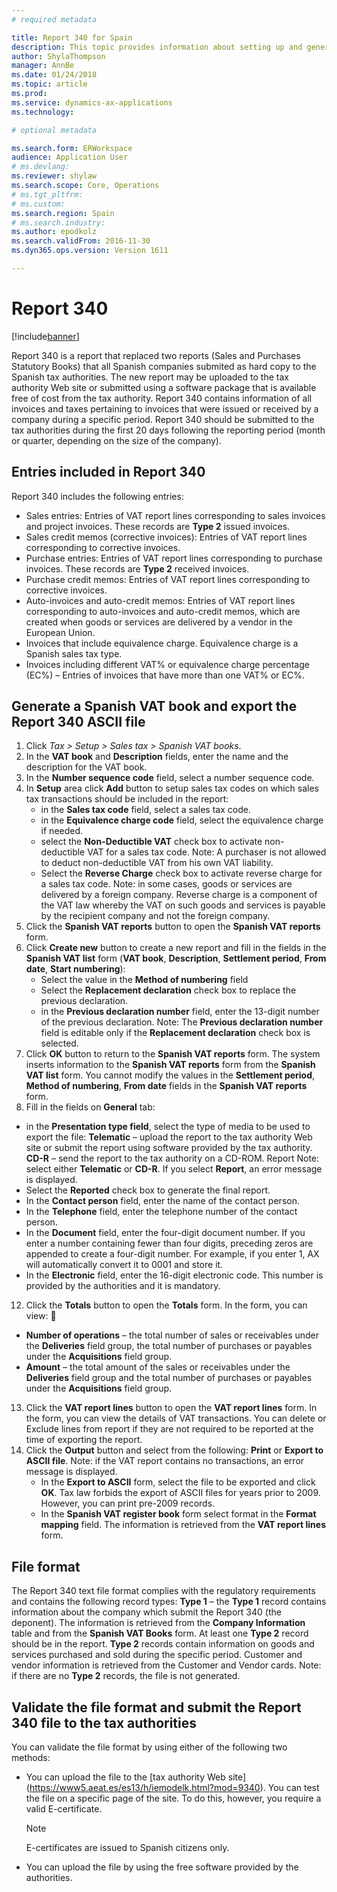 ```yaml
---
# required metadata

title: Report 340 for Spain
description: This topic provides information about setting up and generating the Report 340 for Spain.  
author: ShylaThompson
manager: AnnBe
ms.date: 01/24/2018
ms.topic: article
ms.prod: 
ms.service: dynamics-ax-applications
ms.technology: 

# optional metadata

ms.search.form: ERWorkspace
audience: Application User
# ms.devlang: 
ms.reviewer: shylaw
ms.search.scope: Core, Operations
# ms.tgt_pltfrm: 
# ms.custom: 
ms.search.region: Spain
# ms.search.industry: 
ms.author: epodkolz
ms.search.validFrom: 2016-11-30
ms.dyn365.ops.version: Version 1611

---
```


# Report 340

[!include[banner](../includes/banner.md)]

Report 340 is a report that replaced two reports (Sales and Purchases Statutory Books) that all Spanish companies submited as hard copy to the Spanish tax authorities. 
The new report may be uploaded to the tax authority Web site or submitted using a software package that is available free of cost from the tax authority. Report 340 contains information of all invoices and taxes pertaining to invoices that were issued or received by a company during a specific period. Report 340 should be submitted to the tax authorities during the first 20 days following the reporting period (month or quarter, depending on the size of the company). 

## Entries included in Report 340
Report 340 includes the following entries: 
- Sales entries: Entries of VAT report lines corresponding to sales invoices and project invoices. These records are **Type 2** issued invoices.
- Sales credit memos (corrective invoices): Entries of VAT report lines corresponding to corrective invoices. 
- Purchase entries: Entries of VAT report lines corresponding to purchase invoices. These records are **Type 2** received invoices.
- Purchase credit memos: Entries of VAT report lines corresponding to corrective invoices. 
- Auto-invoices and auto-credit memos: Entries of VAT report lines corresponding to auto-invoices and auto-credit memos, which are created when goods or services are delivered by a vendor in the European Union.
- Invoices that include equivalence charge. Equivalence charge is a Spanish sales tax type.
- Invoices including different VAT% or equivalence charge percentage (EC%) – Entries of invoices that have more than one VAT% or EC%.

## Generate a Spanish VAT book and export the Report 340 ASCII file
1. Click *Tax > Setup > Sales tax > Spanish VAT books*. 
2. In the **VAT book** and **Description** fields, enter the name and the description for the VAT book. 
3. In the **Number sequence code** field, select a number sequence code. 
4. In **Setup** area click **Add** button to setup sales tax codes on which sales tax transactions should be included in the report: 
   - in the **Sales tax code** field, select a sales tax code.  
   - in the **Equivalence charge code** field, select the equivalence charge if needed.  
   - select the **Non-Deductible VAT** check box to activate non-deductible VAT for a sales tax code. Note: A purchaser is not allowed to deduct non-deductible VAT from his own VAT liability. 
   - Select the **Reverse Charge** check box to activate reverse charge for a sales tax code. Note: in some cases, goods or services are delivered by a foreign company. Reverse charge is a component of the VAT law whereby the VAT on such goods and services is payable by the recipient company and not the foreign company. 
5. Click the **Spanish VAT reports** button to open the **Spanish VAT reports** form. 
9. Click **Create new** button to create a new report and fill in the fields in the **Spanish VAT list** form (**VAT book**, **Description**, **Settlement period**, **From date**, **Start numbering**): 
   - Select the value in the **Method of numbering** field 
   - Select the **Replacement declaration** check box to replace the previous declaration. 
   - in the **Previous declaration number** field, enter the 13-digit number of the previous declaration. Note:  The **Previous declaration number** field is editable only if the **Replacement declaration** check box is selected. 
10. Click **OK** button to return to the **Spanish VAT reports** form. The system inserts information to the **Spanish VAT reports** form from the **Spanish VAT list** form. You cannot modify the values in the **Settlement period**, **Method of numbering**, **From date** fields in the **Spanish VAT reports** form.
11. Fill in the fields on **General** tab:
  - in the **Presentation type field**, select the type of media to be used to export the file: **Telematic** – upload the report to the tax authority Web site or submit the report using software provided by the tax authority. **CD-R** – send the report to the tax authority on a CD-ROM. Report  Note: select either **Telematic** or **CD-R**. If you select **Report**, an error message is displayed. 
  - Select the **Reported** check box to generate the final report. 
  - In the **Contact person** field, enter the name of the contact person. 
  - In the **Telephone** field, enter the telephone number of the contact person. 
  - In the **Document** field, enter the four-digit document number. If you enter a number containing fewer than four digits, preceding zeros are appended to create a four-digit number. For example, if you enter 1, AX will automatically convert it to 0001 and store it. 
  - In the **Electronic** field, enter the 16-digit electronic code. This number is provided by the authorities and it is mandatory. 
12. Click the **Totals** button to open the **Totals** form. In the form, you can view:  
  - **Number of operations** – the total number of sales or receivables under the **Deliveries** field group, the total number of purchases or payables under the **Acquisitions** field group. 
  - **Amount** – the total amount of the sales or receivables under the **Deliveries** field group and the total number of purchases or payables under the **Acquisitions** field group. 
13. Click the **VAT report lines** button to open the **VAT report lines** form. In the form, you can view the details of VAT transactions. You can delete or Exclude lines from report if they are not required to be reported at the time of exporting the report. 
14. Click the **Output** button and select from the following: **Print** or **Export to ASCII file**. Note: if the VAT report contains no transactions, an error message is displayed. 
    - In the **Export to ASCII** form, select the file to be exported and click **OK**. Tax law forbids the export of ASCII files for years prior to 2009. However, you can print pre-2009 records.
    - In the **Spanish VAT register book** form select format in the **Format mapping** field.
    The information is retrieved from the **VAT report lines** form.  

## File format
The Report 340 text file format complies with the regulatory requirements and contains the following record types: **Type 1** – the **Type 1** record contains information about the company which submit the Report 340 (the deponent). The information is retrieved from the **Company Information** table and from the **Spanish VAT Books** form. At least one **Type 2** record should be in the report. **Type 2** records contain information on goods and services purchased and sold during the specific period. Customer and vendor information is retrieved from the Customer and Vendor cards. Note:  if there are no **Type 2** records, the file is not generated. 

## Validate the file format and submit the Report 340 file to the tax authorities
You can validate the file format by using either of the following two methods: 

- You can upload the file to the [tax authority Web site] (https://www5.aeat.es/es13/h/iemodelk.html?mod=9340). You can test the file on a specific page of the site. To do this, however, you require a valid E-certificate. 

  > [!NOTE]
  > E-certificates are issued to Spanish citizens only.
  
- You can upload the file by using the free software provided by the authorities. 
